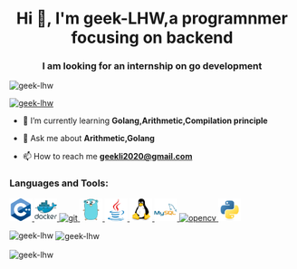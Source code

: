 <h1 align="center">Hi 👋, I'm geek-LHW,a programnmer focusing on backend</h1>
<h3 align="center">I am looking for an internship on go development</h3>

<p align="left"> <img src="https://komarev.com/ghpvc/?username=geek-lhw&label=Profile%20views&color=0e75b6&style=flat" alt="geek-lhw" /> </p>

<p align="left"> <a href="https://github.com/ryo-ma/github-profile-trophy"><img src="https://github-profile-trophy.vercel.app/?username=geek-lhw" alt="geek-lhw" /></a> </p>

- 🌱 I’m currently learning **Golang,Arithmetic,Compilation principle**

- 💬 Ask me about **Arithmetic,Golang**

- 📫 How to reach me **geekli2020@gmail.com**


<h3 align="left">Languages and Tools:</h3>
<p align="left"> <a href="https://www.w3schools.com/cpp/" target="_blank"> <img src="https://raw.githubusercontent.com/devicons/devicon/master/icons/cplusplus/cplusplus-original.svg" alt="cplusplus" width="40" height="40"/> </a> <a href="https://www.docker.com/" target="_blank"> <img src="https://raw.githubusercontent.com/devicons/devicon/master/icons/docker/docker-original-wordmark.svg" alt="docker" width="40" height="40"/> </a> <a href="https://git-scm.com/" target="_blank"> <img src="https://www.vectorlogo.zone/logos/git-scm/git-scm-icon.svg" alt="git" width="40" height="40"/> </a> <a href="https://golang.org" target="_blank"> <img src="https://raw.githubusercontent.com/devicons/devicon/master/icons/go/go-original.svg" alt="go" width="40" height="40"/> </a> <a href="https://www.java.com" target="_blank"> <img src="https://raw.githubusercontent.com/devicons/devicon/master/icons/java/java-original.svg" alt="java" width="40" height="40"/> </a> <a href="https://www.linux.org/" target="_blank"> <img src="https://raw.githubusercontent.com/devicons/devicon/master/icons/linux/linux-original.svg" alt="linux" width="40" height="40"/> </a> <a href="https://www.mysql.com/" target="_blank"> <img src="https://raw.githubusercontent.com/devicons/devicon/master/icons/mysql/mysql-original-wordmark.svg" alt="mysql" width="40" height="40"/> </a> <a href="https://opencv.org/" target="_blank"> <img src="https://www.vectorlogo.zone/logos/opencv/opencv-icon.svg" alt="opencv" width="40" height="40"/> </a> <a href="https://www.python.org" target="_blank"> <img src="https://raw.githubusercontent.com/devicons/devicon/master/icons/python/python-original.svg" alt="python" width="40" height="40"/> </a> </p>

<p><img align="left" src="https://github-readme-stats.vercel.app/api/top-langs?username=geek-lhw&show_icons=true&locale=en&layout=compact" alt="geek-lhw" /></p>

<p>&nbsp;<img align="center" src="https://github-readme-stats.vercel.app/api?username=geek-lhw&show_icons=true&locale=en" alt="geek-lhw" /></p>

<p><img align="center" src="https://github-readme-streak-stats.herokuapp.com/?user=geek-lhw&" alt="geek-lhw" /></p>
